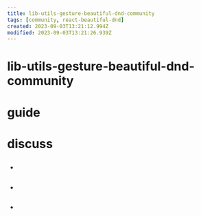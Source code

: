 ```yaml
---
title: lib-utils-gesture-beautiful-dnd-community
tags: [community, react-beautiful-dnd]
created: 2023-09-03T13:21:12.994Z
modified: 2023-09-03T13:21:26.939Z
---
```


# lib-utils-gesture-beautiful-dnd-community

# guide

# discuss
- ## 

- ## 

- ## 
